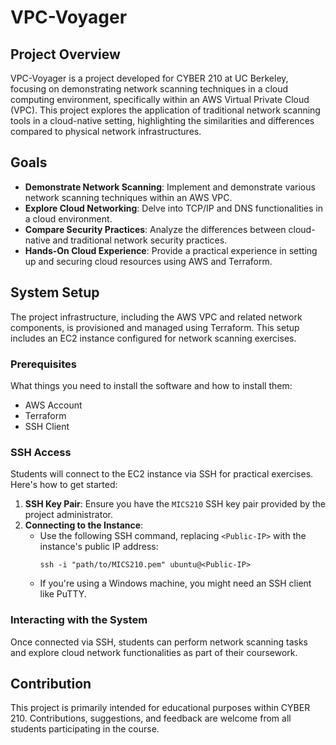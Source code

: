 # VPC-Voyager

## Project Overview

VPC-Voyager is a project developed for CYBER 210 at UC Berkeley, focusing on demonstrating network scanning techniques in a cloud computing environment, specifically within an AWS Virtual Private Cloud (VPC). This project explores the application of traditional network scanning tools in a cloud-native setting, highlighting the similarities and differences compared to physical network infrastructures.

## Goals

- **Demonstrate Network Scanning**: Implement and demonstrate various network scanning techniques within an AWS VPC.
- **Explore Cloud Networking**: Delve into TCP/IP and DNS functionalities in a cloud environment.
- **Compare Security Practices**: Analyze the differences between cloud-native and traditional network security practices.
- **Hands-On Cloud Experience**: Provide a practical experience in setting up and securing cloud resources using AWS and Terraform.

## System Setup

The project infrastructure, including the AWS VPC and related network components, is provisioned and managed using Terraform. This setup includes an EC2 instance configured for network scanning exercises.

### Prerequisites

What things you need to install the software and how to install them:

- AWS Account
- Terraform
- SSH Client

### SSH Access

Students will connect to the EC2 instance via SSH for practical exercises. Here's how to get started:

1. **SSH Key Pair**: Ensure you have the `MICS210` SSH key pair provided by the project administrator.
2. **Connecting to the Instance**:
   - Use the following SSH command, replacing `<Public-IP>` with the instance's public IP address:
     ```
     ssh -i "path/to/MICS210.pem" ubuntu@<Public-IP>
     ```
   - If you're using a Windows machine, you might need an SSH client like PuTTY.

### Interacting with the System

Once connected via SSH, students can perform network scanning tasks and explore cloud network functionalities as part of their coursework.

## Contribution

This project is primarily intended for educational purposes within CYBER 210. Contributions, suggestions, and feedback are welcome from all students participating in the course.
